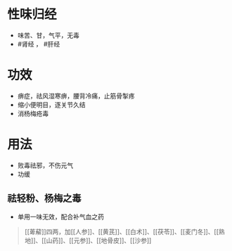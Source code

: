 # 性味归经
- 味苦、甘，气平，无毒
- #肾经 ， #肝经 
# 功效
- 痹症，祛风湿寒痹，腰背冷痛，止筋骨掣疼
- 缩小便明目，逐关节久结
- 消杨梅疮毒
# 用法
- 败毒祛邪，不伤元气
- 功缓
## 祛轻粉、杨梅之毒
- 单用一味无效，配合补气血之药
>[[萆薢]]四两，加[[人参]]、[[黄芪]]、[[白术]]、[[茯苓]]、[[麦门冬]]、[[熟地]]、[[山药]]、[[元参]]、[[地骨皮]]、[[沙参]]